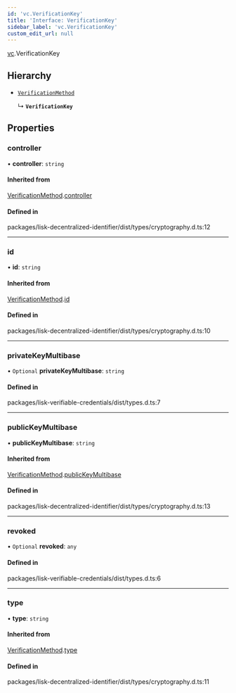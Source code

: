 ```yaml
---
id: 'vc.VerificationKey'
title: 'Interface: VerificationKey'
sidebar_label: 'vc.VerificationKey'
custom_edit_url: null
---
```


[vc](../namespaces/vc.md).VerificationKey

## Hierarchy

- [`VerificationMethod`](did.VerificationMethod.md)

  ↳ **`VerificationKey`**

## Properties

### controller

• **controller**: `string`

#### Inherited from

[VerificationMethod](did.VerificationMethod.md).[controller](did.VerificationMethod.md#controller)

#### Defined in

packages/lisk-decentralized-identifier/dist/types/cryptography.d.ts:12

---

### id

• **id**: `string`

#### Inherited from

[VerificationMethod](did.VerificationMethod.md).[id](did.VerificationMethod.md#id)

#### Defined in

packages/lisk-decentralized-identifier/dist/types/cryptography.d.ts:10

---

### privateKeyMultibase

• `Optional` **privateKeyMultibase**: `string`

#### Defined in

packages/lisk-verifiable-credentials/dist/types.d.ts:7

---

### publicKeyMultibase

• **publicKeyMultibase**: `string`

#### Inherited from

[VerificationMethod](did.VerificationMethod.md).[publicKeyMultibase](did.VerificationMethod.md#publickeymultibase)

#### Defined in

packages/lisk-decentralized-identifier/dist/types/cryptography.d.ts:13

---

### revoked

• `Optional` **revoked**: `any`

#### Defined in

packages/lisk-verifiable-credentials/dist/types.d.ts:6

---

### type

• **type**: `string`

#### Inherited from

[VerificationMethod](did.VerificationMethod.md).[type](did.VerificationMethod.md#type)

#### Defined in

packages/lisk-decentralized-identifier/dist/types/cryptography.d.ts:11
